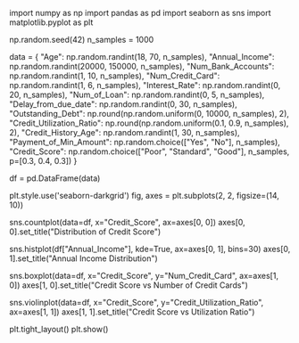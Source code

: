 
import numpy as np
import pandas as pd
import seaborn as sns
import matplotlib.pyplot as plt


np.random.seed(42)
n_samples = 1000

data = {
    "Age": np.random.randint(18, 70, n_samples),
    "Annual_Income": np.random.randint(20000, 150000, n_samples),
    "Num_Bank_Accounts": np.random.randint(1, 10, n_samples),
    "Num_Credit_Card": np.random.randint(1, 6, n_samples),
    "Interest_Rate": np.random.randint(0, 20, n_samples),
    "Num_of_Loan": np.random.randint(0, 5, n_samples),
    "Delay_from_due_date": np.random.randint(0, 30, n_samples),
    "Outstanding_Debt": np.round(np.random.uniform(0, 10000, n_samples), 2),
    "Credit_Utilization_Ratio": np.round(np.random.uniform(0.1, 0.9, n_samples), 2),
    "Credit_History_Age": np.random.randint(1, 30, n_samples),
    "Payment_of_Min_Amount": np.random.choice(["Yes", "No"], n_samples),
    "Credit_Score": np.random.choice(["Poor", "Standard", "Good"], n_samples, p=[0.3, 0.4, 0.3])
}

df = pd.DataFrame(data)

plt.style.use('seaborn-darkgrid')
fig, axes = plt.subplots(2, 2, figsize=(14, 10))


sns.countplot(data=df, x="Credit_Score", ax=axes[0, 0])
axes[0, 0].set_title("Distribution of Credit Score")


sns.histplot(df["Annual_Income"], kde=True, ax=axes[0, 1], bins=30)
axes[0, 1].set_title("Annual Income Distribution")

sns.boxplot(data=df, x="Credit_Score", y="Num_Credit_Card", ax=axes[1, 0])
axes[1, 0].set_title("Credit Score vs Number of Credit Cards")

sns.violinplot(data=df, x="Credit_Score", y="Credit_Utilization_Ratio", ax=axes[1, 1])
axes[1, 1].set_title("Credit Score vs Utilization Ratio")

plt.tight_layout()
plt.show()
